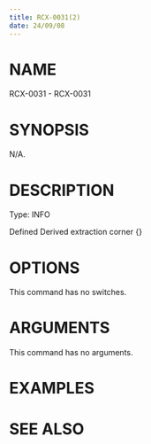 ```yaml
---
title: RCX-0031(2)
date: 24/09/08
---
```


# NAME

RCX-0031 - RCX-0031

# SYNOPSIS

N/A.

# DESCRIPTION

Type: INFO

Defined Derived extraction corner {}

# OPTIONS

This command has no switches.

# ARGUMENTS

This command has no arguments.

# EXAMPLES

# SEE ALSO
